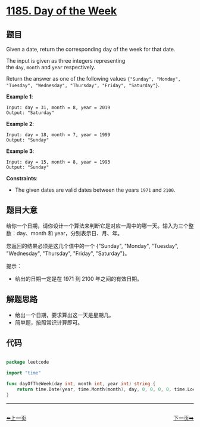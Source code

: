 # [1185. Day of the Week](https://leetcode.com/problems/day-of-the-week/)


## 题目

Given a date, return the corresponding day of the week for that date.

The input is given as three integers representing the `day`, `month` and `year` respectively.

Return the answer as one of the following values `{"Sunday", "Monday", "Tuesday", "Wednesday", "Thursday", "Friday", "Saturday"}`.

**Example 1**:

    Input: day = 31, month = 8, year = 2019
    Output: "Saturday"

**Example 2**:

    Input: day = 18, month = 7, year = 1999
    Output: "Sunday"

**Example 3**:

    Input: day = 15, month = 8, year = 1993
    Output: "Sunday"

**Constraints**:

- The given dates are valid dates between the years `1971` and `2100`.


## 题目大意

给你一个日期，请你设计一个算法来判断它是对应一周中的哪一天。输入为三个整数：day、month 和 year，分别表示日、月、年。

您返回的结果必须是这几个值中的一个 {"Sunday", "Monday", "Tuesday", "Wednesday", "Thursday", "Friday", "Saturday"}。

提示：

- 给出的日期一定是在 1971 到 2100 年之间的有效日期。

## 解题思路


- 给出一个日期，要求算出这一天是星期几。
- 简单题，按照常识计算即可。


## 代码

```go

package leetcode

import "time"

func dayOfTheWeek(day int, month int, year int) string {
	return time.Date(year, time.Month(month), day, 0, 0, 0, 0, time.Local).Weekday().String()
}

```


----------------------------------------------
<div style="display: flex;justify-content: space-between;align-items: center;">
<p><a href="https://books.halfrost.com/leetcode/ChapterFour/1100~1199/1184.Distance-Between-Bus-Stops/">⬅️上一页</a></p>
<p><a href="https://books.halfrost.com/leetcode/ChapterFour/1100~1199/1189.Maximum-Number-of-Balloons/">下一页➡️</a></p>
</div>
